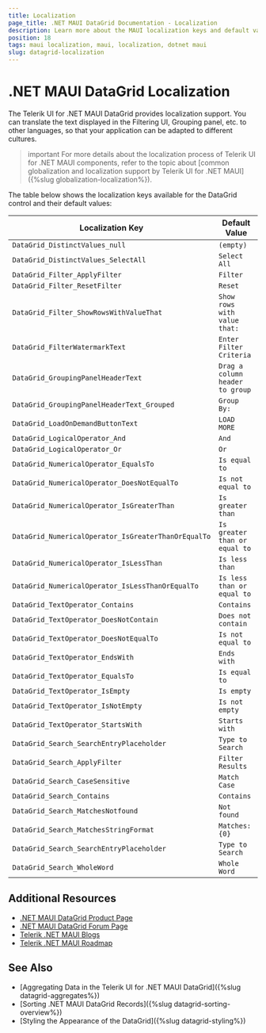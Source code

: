 ```yaml
---
title: Localization
page_title: .NET MAUI DataGrid Documentation - Localization
description: Learn more about the MAUI localization keys and default values provided by the Telerik UI for .NET MAUI DataGrid.
position: 18
tags: maui localization, maui, localization, dotnet maui
slug: datagrid-localization
---
```


# .NET MAUI DataGrid Localization

The Telerik UI for .NET MAUI DataGrid provides localization support. You can translate the text displayed in the Filtering UI, Grouping panel, etc. to other languages, so that your application can be adapted to different cultures.

>important For more details about the localization process of Telerik UI for .NET MAUI components, refer to the topic about [common globalization and localization support by Telerik UI for .NET MAUI]({%slug globalization-localization%}).

The table below shows the localization keys available for the DataGrid control and their default values:

| Localization Key | Default Value |
| ----------------- | ------------- |
| `DataGrid_DistinctValues_null`  | `(empty)` |
| `DataGrid_DistinctValues_SelectAll` | `Select All` |
| `DataGrid_Filter_ApplyFilter` | `Filter` |
| `DataGrid_Filter_ResetFilter` | `Reset` |
| `DataGrid_Filter_ShowRowsWithValueThat` | `Show rows with value that:` |
| `DataGrid_FilterWatermarkText` | `Enter Filter Criteria` |
| `DataGrid_GroupingPanelHeaderText` | `Drag a column header to group` |
| `DataGrid_GroupingPanelHeaderText_Grouped` | `Group By:` |
| `DataGrid_LoadOnDemandButtonText` | `LOAD MORE` |
| `DataGrid_LogicalOperator_And` | `And` |
| `DataGrid_LogicalOperator_Or` | `Or` |
| `DataGrid_NumericalOperator_EqualsTo` | `Is equal to` |
| `DataGrid_NumericalOperator_DoesNotEqualTo` | `Is not equal to` |
| `DataGrid_NumericalOperator_IsGreaterThan` | `Is greater than` |
| `DataGrid_NumericalOperator_IsGreaterThanOrEqualTo` | `Is greater than or equal to` |
| `DataGrid_NumericalOperator_IsLessThan` | `Is less than` |
| `DataGrid_NumericalOperator_IsLessThanOrEqualTo` | `Is less than or equal to` |
| `DataGrid_TextOperator_Contains` | `Contains` |
| `DataGrid_TextOperator_DoesNotContain` | `Does not contain` |
| `DataGrid_TextOperator_DoesNotEqualTo` | `Is not equal to` |
| `DataGrid_TextOperator_EndsWith` | `Ends with` |
| `DataGrid_TextOperator_EqualsTo` | `Is equal to` |
| `DataGrid_TextOperator_IsEmpty` | `Is empty` |
| `DataGrid_TextOperator_IsNotEmpty` | `Is not empty` |
| `DataGrid_TextOperator_StartsWith` | `Starts with` |
| `DataGrid_Search_SearchEntryPlaceholder` | `Type to Search` |
| `DataGrid_Search_ApplyFilter` | `Filter Results` |
| `DataGrid_Search_CaseSensitive` | `Match Case` |
| `DataGrid_Search_Contains` | `Contains` |
| `DataGrid_Search_MatchesNotfound` | `Not found` |
| `DataGrid_Search_MatchesStringFormat` | `Matches: {0}` |
| `DataGrid_Search_SearchEntryPlaceholder` | `Type to Search` |
| `DataGrid_Search_WholeWord` | `Whole Word` |

## Additional Resources

- [.NET MAUI DataGrid Product Page](https://www.telerik.com/maui-ui/datagrid)
- [.NET MAUI DataGrid Forum Page](https://www.telerik.com/forums/maui?tagId=1801)
- [Telerik .NET MAUI Blogs](https://www.telerik.com/blogs/mobile-net-maui)
- [Telerik .NET MAUI Roadmap](https://www.telerik.com/support/whats-new/maui-ui/roadmap)

## See Also

- [Aggregating Data in the Telerik UI for .NET MAUI DataGrid]({%slug datagrid-aggregates%})
- [Sorting .NET MAUI DataGrid Records]({%slug datagrid-sorting-overview%})
- [Styling the Appearance of the DataGrid]({%slug datagrid-styling%})


